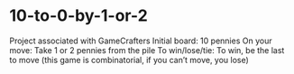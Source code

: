 # 10-to-0-by-1-or-2
Project associated with GameCrafters 
Initial board: 10 pennies
On your move: Take 1 or 2 pennies from the pile
To win/lose/tie: To win, be the last to move (this game is combinatorial, if you can’t move, you lose)
